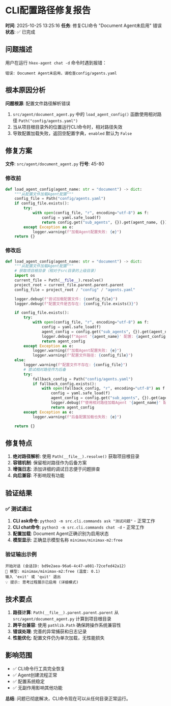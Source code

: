 # CLI配置路径修复报告

**时间**: 2025-10-25 13:25:16
**任务**: 修复CLI命令 "Document Agent未启用" 错误
**状态**: ✅ 已完成

## 问题描述

用户在运行 `hkex-agent chat -d` 命令时遇到报错：

```
错误: Document Agent未启用，请检查config/agents.yaml
```

## 根本原因分析

**问题根源**: 配置文件路径解析错误

1. `src/agent/document_agent.py` 中的 `load_agent_config()` 函数使用相对路径 `Path("config/agents.yaml")`
2. 当从项目根目录外的位置运行CLI命令时，相对路径失效
3. 导致配置加载失败，返回空配置字典，`enabled` 默认为 `False`

## 修复方案

**文件**: `src/agent/document_agent.py`
**行号**: 45-80

### 修改前

```python
def load_agent_config(agent_name: str = "document") -> dict:
    """从配置文件加载Agent配置"""
    config_file = Path("config/agents.yaml")
    if config_file.exists():
        try:
            with open(config_file, "r", encoding="utf-8") as f:
                config = yaml.safe_load(f)
                return config.get("sub_agents", {}).get(agent_name, {})
        except Exception as e:
            logger.warning(f"加载Agent配置失败: {e}")
    return {}
```

### 修改后

```python
def load_agent_config(agent_name: str = "document") -> dict:
    """从配置文件加载Agent配置"""
    # 获取项目根目录（相对于src目录的上级目录）
    import os
    current_file = Path(__file__).resolve()
    project_root = current_file.parent.parent.parent
    config_file = project_root / "config" / "agents.yaml"

    logger.debug(f"尝试加载配置文件: {config_file}")
    logger.debug(f"配置文件是否存在: {config_file.exists()}")

    if config_file.exists():
        try:
            with open(config_file, "r", encoding="utf-8") as f:
                config = yaml.safe_load(f)
                agent_config = config.get("sub_agents", {}).get(agent_name, {})
                logger.debug(f"Agent '{agent_name}' 配置: {agent_config}")
                return agent_config
        except Exception as e:
            logger.warning(f"加载Agent配置失败: {e}")
            logger.warning(f"配置文件路径: {config_file}")
    else:
        logger.warning(f"配置文件不存在: {config_file}")
        # 尝试相对路径作为后备
        try:
            fallback_config = Path("config/agents.yaml")
            if fallback_config.exists():
                with open(fallback_config, "r", encoding="utf-8") as f:
                    config = yaml.safe_load(f)
                    agent_config = config.get("sub_agents", {}).get(agent_name, {})
                    logger.debug(f"使用相对路径加载Agent '{agent_name}' 配置: {agent_config}")
                    return agent_config
        except Exception as e:
            logger.warning(f"后备配置加载也失败: {e}")

    return {}
```

## 修复特点

1. **绝对路径解析**: 使用 `Path(__file__).resolve()` 获取项目根目录
2. **容错机制**: 保留相对路径作为后备方案
3. **增强日志**: 添加详细的调试日志便于问题排查
4. **向后兼容**: 不影响现有功能

## 验证结果

### ✅ 测试通过

1. **CLI ask命令**: `python3 -m src.cli.commands ask "测试问题"` - 正常工作
2. **CLI chat命令**: `python3 -m src.cli.commands chat -d` - 正常工作
3. **配置加载**: Document Agent正确识别为启用状态
4. **模型显示**: 正确显示模型名称 `minimax/minimax-m2:free`

### 验证输出示例

```
开始对话 (会话ID: bd9e2aea-96a6-4c47-a081-72cefed42a12)
📍 模型: minimax/minimax-m2:free (温度: 0.1)
输入 'exit' 或 'quit' 退出
💡 提示: 思考过程展示已启用 (详细模式)
```

## 技术要点

1. **路径计算**: `Path(__file__).parent.parent.parent` 从 `src/agent/document_agent.py` 计算到项目根目录
2. **跨平台兼容**: 使用 `pathlib.Path` 确保跨操作系统兼容性
3. **错误处理**: 完善的异常捕获和日志记录
4. **性能优化**: 配置文件仍为单次加载，无性能损失

## 影响范围

- ✅ CLI命令行工具完全恢复
- ✅ Agent创建流程正常
- ✅ 配置系统稳定
- ✅ 无副作用影响其他功能

**总结**: 问题已彻底解决，CLI命令现在可以从任何目录正常运行。